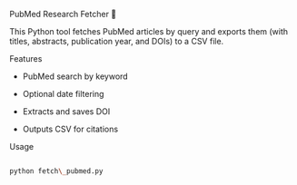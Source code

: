 PubMed Research Fetcher 🧪



This Python tool fetches PubMed articles by query and exports them (with titles, abstracts, publication year, and DOIs) to a CSV file.



Features

- PubMed search by keyword

- Optional date filtering

- Extracts and saves DOI

- Outputs CSV for citations



Usage



```bash

python fetch\_pubmed.py



